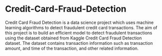 # Credit-Card-Fraud-Detection

Credit Card Fraud Detection is a data science project which uses machine learning algorithms to detect fraudulent credit card transactions. The aim of this project is to build an efficient model to detect fraudulent transactions using the dataset obtained from Kaggle Credit Card Fraud Detection dataset. The dataset contains transaction information such as transaction amount, and time of the transaction, and other related information.
